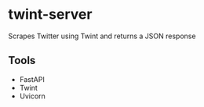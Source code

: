# twint-server
Scrapes Twitter using Twint and returns a JSON response

## Tools
- FastAPI
- Twint
- Uvicorn
